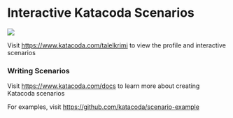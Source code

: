 # Interactive Katacoda Scenarios

[![](http://shields.katacoda.com/katacoda/talelkrimi/count.svg)](https://www.katacoda.com/talelkrimi "Get your profile on Katacoda.com")

Visit https://www.katacoda.com/talelkrimi to view the profile and interactive scenarios

### Writing Scenarios
Visit https://www.katacoda.com/docs to learn more about creating Katacoda scenarios

For examples, visit https://github.com/katacoda/scenario-example
